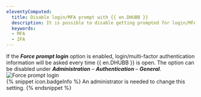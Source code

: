 ```yaml
---
eleventyComputed:
  title: Disable login/MFA prompt with {{ en.DHUBB }}
  description: It is possible to disable getting prompted for login/MFA information every time {{ en.DHUBB }} is open.
  keywords:
  - MFA
  - 2FA
---
```

If the ***Force prompt login*** option is enabled, login/multi-factor authentication information will be asked every time {{ en.DHUBB }} is open. The option can be disabled under ***Administration*** – ***Authentication*** – ***General***.  
![Force prompt login](https://webdevolutions.azureedge.net/docs/en/kb/KB0072.png)  
{% snippet icon.badgeInfo %}
An administrator is needed to change this setting.
{% endsnippet %}
